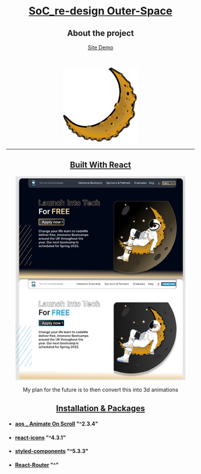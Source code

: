 
  <h1 align="center"><u> SoC_re-design Outer-Space</u></h1>
  <h2 align="center"> About the project</h2>
  <p align="center">
    <a  href="https://soc-redesign-outer-space.netlify.app/">
      Site Demo
    </a>
  </p>
<br>
<p align="center">
<img width="200px%"  src="./public/MoonIconTabBar.png">
</p>

---

  <h2 align="center"><u> Built With React </u></h2>


<p align="center">
<img width="90%"  src="./src/pages/Images/MD-Hero.png">

<p align="center">
My plan for the future is to then convert this into 3d animations
</p>


</p>

  <h2 align="center"> <u> Installation & Packages </u></h2> 

- <h4> <u> aos _ Animate On Scroll</u> "^2.3.4"</h4> 
- <h4> <u> react-icons</u> "^4.3.1"</h4> 
- <h4> <u> styled-components</u> "^5.3.3"</h4> 
- <h4> <u> React-Router</u> "^"</h4> 
  